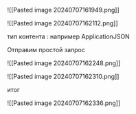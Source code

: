 
![[Pasted image 20240707161949.png]]




![[Pasted image 20240707162112.png]]



тип контента : например ApplicationJSON

Отправим простой запрос

![[Pasted image 20240707162248.png]]




![[Pasted image 20240707162310.png]]

итог

![[Pasted image 20240707162336.png]]